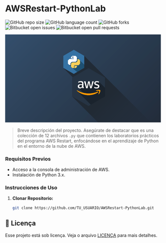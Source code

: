 # AWSRestart-PythonLab

![GitHub repo size](https://img.shields.io/github/repo-size/JoelRodriguez999/AWSRestart-PythonLab?style=for-the-badge)
![GitHub language count](https://img.shields.io/github/languages/count/TU_USUARIO/AWSRestart-PythonLab?style=for-the-badge)
![GitHub forks](https://img.shields.io/github/forks/TU_USUARIO/AWSRestart-PythonLab?style=for-the-badge)
![Bitbucket open issues](https://img.shields.io/bitbucket/issues/TU_USUARIO/AWSRestart-PythonLab?style=for-the-badge)
![Bitbucket open pull requests](https://img.shields.io/bitbucket/pr-raw/TU_USUARIO/AWSRestart-PythonLab?style=for-the-badge)

<img src="imagePythonAws.png">

> Breve descripción del proyecto. Asegúrate de destacar que es una colección de 12 archivos `.py` que contienen los laboratorios prácticos del programa AWS Restart, enfocándose en el aprendizaje de Python en el entorno de la nube de AWS.

### Requisitos Previos

- Acceso a la consola de administración de AWS.
- Instalación de Python 3.x.

### Instrucciones de Uso

1. **Clonar Repositorio:**
   ```bash
   git clone https://github.com/TU_USUARIO/AWSRestart-PythonLab.git


## 📝 Licença

Esse projeto está sob licença. Veja o arquivo [LICENÇA](LICENSE.md) para mais detalhes.


